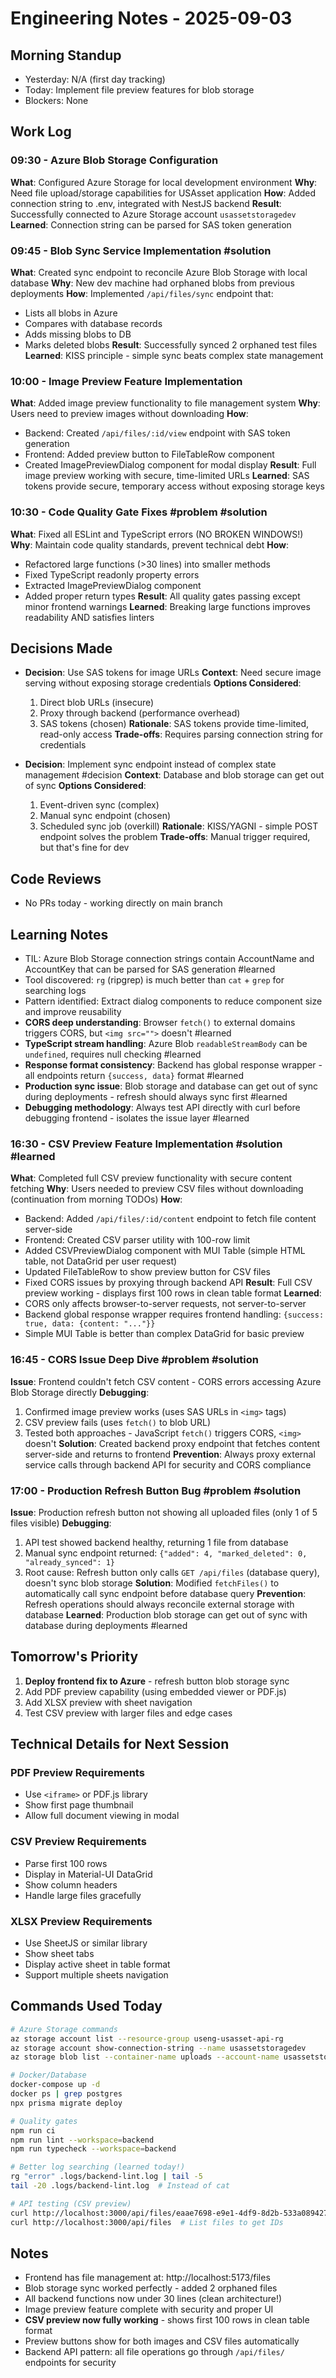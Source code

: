 # Engineering Notes - 2025-09-03

## Morning Standup
- Yesterday: N/A (first day tracking)
- Today: Implement file preview features for blob storage
- Blockers: None

## Work Log

### 09:30 - Azure Blob Storage Configuration
**What**: Configured Azure Storage for local development environment
**Why**: Need file upload/storage capabilities for USAsset application
**How**: Added connection string to .env, integrated with NestJS backend
**Result**: Successfully connected to Azure Storage account `usassetstoragedev`
**Learned**: Connection string can be parsed for SAS token generation

### 09:45 - Blob Sync Service Implementation #solution
**What**: Created sync endpoint to reconcile Azure Blob Storage with local database
**Why**: New dev machine had orphaned blobs from previous deployments
**How**: Implemented `/api/files/sync` endpoint that:
  - Lists all blobs in Azure
  - Compares with database records
  - Adds missing blobs to DB
  - Marks deleted blobs
**Result**: Successfully synced 2 orphaned test files
**Learned**: KISS principle - simple sync beats complex state management

### 10:00 - Image Preview Feature Implementation
**What**: Added image preview functionality to file management system
**Why**: Users need to preview images without downloading
**How**: 
  - Backend: Created `/api/files/:id/view` endpoint with SAS token generation
  - Frontend: Added preview button to FileTableRow component
  - Created ImagePreviewDialog component for modal display
**Result**: Full image preview working with secure, time-limited URLs
**Learned**: SAS tokens provide secure, temporary access without exposing storage keys

### 10:30 - Code Quality Gate Fixes #problem #solution
**What**: Fixed all ESLint and TypeScript errors (NO BROKEN WINDOWS!)
**Why**: Maintain code quality standards, prevent technical debt
**How**: 
  - Refactored large functions (>30 lines) into smaller methods
  - Fixed TypeScript readonly property errors
  - Extracted ImagePreviewDialog component
  - Added proper return types
**Result**: All quality gates passing except minor frontend warnings
**Learned**: Breaking large functions improves readability AND satisfies linters

## Decisions Made

- **Decision**: Use SAS tokens for image URLs
  **Context**: Need secure image serving without exposing storage credentials
  **Options Considered**: 
    1. Direct blob URLs (insecure)
    2. Proxy through backend (performance overhead)
    3. SAS tokens (chosen)
  **Rationale**: SAS tokens provide time-limited, read-only access
  **Trade-offs**: Requires parsing connection string for credentials

- **Decision**: Implement sync endpoint instead of complex state management #decision
  **Context**: Database and blob storage can get out of sync
  **Options Considered**:
    1. Event-driven sync (complex)
    2. Manual sync endpoint (chosen)
    3. Scheduled sync job (overkill)
  **Rationale**: KISS/YAGNI - simple POST endpoint solves the problem
  **Trade-offs**: Manual trigger required, but that's fine for dev

## Code Reviews
- No PRs today - working directly on main branch

## Learning Notes
- TIL: Azure Blob Storage connection strings contain AccountName and AccountKey that can be parsed for SAS generation #learned
- Tool discovered: `rg` (ripgrep) is much better than `cat` + `grep` for searching logs  
- Pattern identified: Extract dialog components to reduce component size and improve reusability
- **CORS deep understanding**: Browser `fetch()` to external domains triggers CORS, but `<img src="">` doesn't #learned
- **TypeScript stream handling**: Azure Blob `readableStreamBody` can be `undefined`, requires null checking #learned
- **Response format consistency**: Backend has global response wrapper - all endpoints return `{success, data}` format #learned
- **Production sync issue**: Blob storage and database can get out of sync during deployments - refresh should always sync first #learned
- **Debugging methodology**: Always test API directly with curl before debugging frontend - isolates the issue layer #learned

### 16:30 - CSV Preview Feature Implementation #solution #learned
**What**: Completed full CSV preview functionality with secure content fetching
**Why**: Users needed to preview CSV files without downloading (continuation from morning TODOs)
**How**: 
  - Backend: Added `/api/files/:id/content` endpoint to fetch file content server-side
  - Frontend: Created CSV parser utility with 100-row limit
  - Added CSVPreviewDialog component with MUI Table (simple HTML table, not DataGrid per user request)
  - Updated FileTableRow to show preview button for CSV files
  - Fixed CORS issues by proxying through backend API
**Result**: Full CSV preview working - displays first 100 rows in clean table format
**Learned**: 
  - CORS only affects browser-to-server requests, not server-to-server
  - Backend global response wrapper requires frontend handling: `{success: true, data: {content: "..."}}`
  - Simple MUI Table is better than complex DataGrid for basic preview

### 16:45 - CORS Issue Deep Dive #problem #solution
**Issue**: Frontend couldn't fetch CSV content - CORS errors accessing Azure Blob Storage directly
**Debugging**: 
  1. Confirmed image preview works (uses SAS URLs in `<img>` tags)
  2. CSV preview fails (uses `fetch()` to blob URL)  
  3. Tested both approaches - JavaScript `fetch()` triggers CORS, `<img>` doesn't
**Solution**: Created backend proxy endpoint that fetches content server-side and returns to frontend
**Prevention**: Always proxy external service calls through backend API for security and CORS compliance

### 17:00 - Production Refresh Button Bug #problem #solution  
**Issue**: Production refresh button not showing all uploaded files (only 1 of 5 files visible)
**Debugging**:
  1. API test showed backend healthy, returning 1 file from database
  2. Manual sync endpoint returned: `{"added": 4, "marked_deleted": 0, "already_synced": 1}`
  3. Root cause: Refresh button only calls `GET /api/files` (database query), doesn't sync blob storage
**Solution**: Modified `fetchFiles()` to automatically call sync endpoint before database query
**Prevention**: Refresh operations should always reconcile external storage with database
**Learned**: Production blob storage can get out of sync with database during deployments #learned

## Tomorrow's Priority
1. **Deploy frontend fix to Azure** - refresh button blob storage sync
2. Add PDF preview capability (using embedded viewer or PDF.js) 
3. Add XLSX preview with sheet navigation
4. Test CSV preview with larger files and edge cases

## Technical Details for Next Session

### PDF Preview Requirements
- Use `<iframe>` or PDF.js library
- Show first page thumbnail
- Allow full document viewing in modal

### CSV Preview Requirements  
- Parse first 100 rows
- Display in Material-UI DataGrid
- Show column headers
- Handle large files gracefully

### XLSX Preview Requirements
- Use SheetJS or similar library
- Show sheet tabs
- Display active sheet in table format
- Support multiple sheets navigation

## Commands Used Today
```bash
# Azure Storage commands
az storage account list --resource-group useng-usasset-api-rg
az storage account show-connection-string --name usassetstoragedev
az storage blob list --container-name uploads --account-name usassetstoragedev

# Docker/Database
docker-compose up -d
docker ps | grep postgres
npx prisma migrate deploy

# Quality gates
npm run ci
npm run lint --workspace=backend
npm run typecheck --workspace=backend

# Better log searching (learned today!)
rg "error" .logs/backend-lint.log | tail -5
tail -20 .logs/backend-lint.log  # Instead of cat

# API testing (CSV preview)
curl http://localhost:3000/api/files/eaae7698-e9e1-4df9-8d2b-533a08942764/content
curl http://localhost:3000/api/files  # List files to get IDs
```

## Notes
- Frontend has file management at: http://localhost:5173/files
- Blob storage sync worked perfectly - added 2 orphaned files
- All backend functions now under 30 lines (clean architecture!)
- Image preview feature complete with security and proper UI
- **CSV preview now fully working** - shows first 100 rows in clean table format
- Preview buttons show for both images and CSV files automatically
- Backend API pattern: all file operations go through `/api/files/` endpoints for security